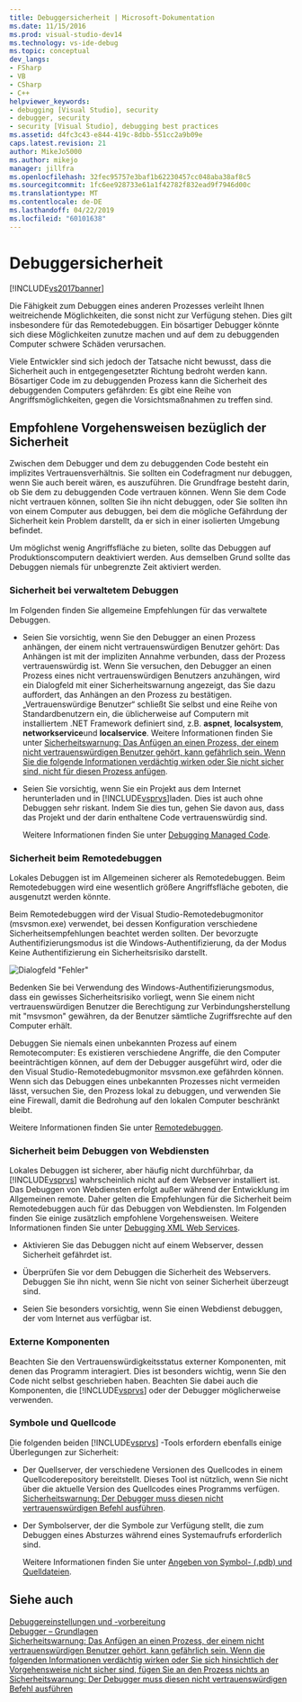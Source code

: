 ```yaml
---
title: Debuggersicherheit | Microsoft-Dokumentation
ms.date: 11/15/2016
ms.prod: visual-studio-dev14
ms.technology: vs-ide-debug
ms.topic: conceptual
dev_langs:
- FSharp
- VB
- CSharp
- C++
helpviewer_keywords:
- debugging [Visual Studio], security
- debugger, security
- security [Visual Studio], debugging best practices
ms.assetid: d4fc3c43-e844-419c-8dbb-551cc2a9b09e
caps.latest.revision: 21
author: MikeJo5000
ms.author: mikejo
manager: jillfra
ms.openlocfilehash: 32fec95757e3baf1b62230457cc048aba38af8c5
ms.sourcegitcommit: 1fc6ee928733e61a1f42782f832ead9f7946d00c
ms.translationtype: MT
ms.contentlocale: de-DE
ms.lasthandoff: 04/22/2019
ms.locfileid: "60101638"
---
```

# <a name="debugger-security"></a>Debuggersicherheit
[!INCLUDE[vs2017banner](../includes/vs2017banner.md)]

Die Fähigkeit zum Debuggen eines anderen Prozesses verleiht Ihnen weitreichende Möglichkeiten, die sonst nicht zur Verfügung stehen. Dies gilt insbesondere für das Remotedebuggen. Ein bösartiger Debugger könnte sich diese Möglichkeiten zunutze machen und auf dem zu debuggenden Computer schwere Schäden verursachen.  
  
 Viele Entwickler sind sich jedoch der Tatsache nicht bewusst, dass die Sicherheit auch in entgegengesetzter Richtung bedroht werden kann. Bösartiger Code im zu debuggenden Prozess kann die Sicherheit des debuggenden Computers gefährden: Es gibt eine Reihe von Angriffsmöglichkeiten, gegen die Vorsichtsmaßnahmen zu treffen sind.  
  
## <a name="security-best-practices"></a>Empfohlene Vorgehensweisen bezüglich der Sicherheit  
 Zwischen dem Debugger und dem zu debuggenden Code besteht ein implizites Vertrauensverhältnis. Sie sollten ein Codefragment nur debuggen, wenn Sie auch bereit wären, es auszuführen. Die Grundfrage besteht darin, ob Sie dem zu debuggenden Code vertrauen können. Wenn Sie dem Code nicht vertrauen können, sollten Sie ihn nicht debuggen, oder Sie sollten ihn von einem Computer aus debuggen, bei dem die mögliche Gefährdung der Sicherheit kein Problem darstellt, da er sich in einer isolierten Umgebung befindet.  
  
 Um möglichst wenig Angriffsfläche zu bieten, sollte das Debuggen auf Produktionscomputern deaktiviert werden. Aus demselben Grund sollte das Debuggen niemals für unbegrenzte Zeit aktiviert werden.  
  
### <a name="managed-debugging-security"></a>Sicherheit bei verwaltetem Debuggen  
 Im Folgenden finden Sie allgemeine Empfehlungen für das verwaltete Debuggen.  
  
- Seien Sie vorsichtig, wenn Sie den Debugger an einen Prozess anhängen, der einem nicht vertrauenswürdigen Benutzer gehört: Das Anhängen ist mit der impliziten Annahme verbunden, dass der Prozess vertrauenswürdig ist. Wenn Sie versuchen, den Debugger an einen Prozess eines nicht vertrauenswürdigen Benutzers anzuhängen, wird ein Dialogfeld mit einer Sicherheitswarnung angezeigt, das Sie dazu auffordert, das Anhängen an den Prozess zu bestätigen. „Vertrauenswürdige Benutzer“ schließt Sie selbst und eine Reihe von Standardbenutzern ein, die üblicherweise auf Computern mit installiertem .NET Framework definiert sind, z.B. **aspnet**, **localsystem**, **networkservice**und **localservice**. Weitere Informationen finden Sie unter [Sicherheitswarnung: Das Anfügen an einen Prozess, der einem nicht vertrauenswürdigen Benutzer gehört, kann gefährlich sein. Wenn Sie die folgende Informationen verdächtig wirken oder Sie nicht sicher sind, nicht für diesen Prozess anfügen](/visualstudio/debugger/security-warning-attaching-to-a-process-owned-by-an-untrusted-user?view=vs-2015).  
  
- Seien Sie vorsichtig, wenn Sie ein Projekt aus dem Internet herunterladen und in [!INCLUDE[vsprvs](../includes/vsprvs-md.md)]laden. Dies ist auch ohne Debuggen sehr riskant. Indem Sie dies tun, gehen Sie davon aus, dass das Projekt und der darin enthaltene Code vertrauenswürdig sind.  
  
  Weitere Informationen finden Sie unter [Debugging Managed Code](../debugger/debugging-managed-code.md).  
  
### <a name="remote-debugging-security"></a>Sicherheit beim Remotedebuggen  
 Lokales Debuggen ist im Allgemeinen sicherer als Remotedebuggen. Beim Remotedebuggen wird eine wesentlich größere Angriffsfläche geboten, die ausgenutzt werden könnte.  
  
 Beim Remotedebuggen wird der Visual Studio-Remotedebugmonitor (msvsmon.exe) verwendet, bei dessen Konfiguration verschiedene Sicherheitsempfehlungen beachtet werden sollten. Der bevorzugte Authentifizierungsmodus ist die Windows-Authentifizierung, da der Modus Keine Authentifizierung ein Sicherheitsrisiko darstellt.  
  
 ![Dialogfeld "Fehler"](../debugger/media/dbg-err-remotepermissionschanged.png "DBG_ERR_RemotePermissionsChanged")  
  
 Bedenken Sie bei Verwendung des Windows-Authentifizierungsmodus, dass ein gewisses Sicherheitsrisiko vorliegt, wenn Sie einem nicht vertrauenswürdigen Benutzer die Berechtigung zur Verbindungsherstellung mit "msvsmon" gewähren, da der Benutzer sämtliche Zugriffsrechte auf den Computer erhält.  
  
 Debuggen Sie niemals einen unbekannten Prozess auf einem Remotecomputer: Es existieren verschiedene Angriffe, die den Computer beeinträchtigen können, auf dem der Debugger ausgeführt wird, oder die den Visual Studio-Remotedebugmonitor msvsmon.exe gefährden können. Wenn sich das Debuggen eines unbekannten Prozesses nicht vermeiden lässt, versuchen Sie, den Prozess lokal zu debuggen, und verwenden Sie eine Firewall, damit die Bedrohung auf den lokalen Computer beschränkt bleibt.  
  
 Weitere Informationen finden Sie unter [Remotedebuggen](../debugger/remote-debugging.md).  
  
### <a name="web-services-debugging-security"></a>Sicherheit beim Debuggen von Webdiensten  
 Lokales Debuggen ist sicherer, aber häufig nicht durchführbar, da [!INCLUDE[vsprvs](../includes/vsprvs-md.md)] wahrscheinlich nicht auf dem Webserver installiert ist. Das Debuggen von Webdiensten erfolgt außer während der Entwicklung im Allgemeinen remote. Daher gelten die Empfehlungen für die Sicherheit beim Remotedebuggen auch für das Debuggen von Webdiensten. Im Folgenden finden Sie einige zusätzlich empfohlene Vorgehensweisen. Weitere Informationen finden Sie unter [Debugging XML Web Services](http://msdn.microsoft.com/c900b137-9fbd-4f59-91b5-9c2c6ce06f00).  
  
- Aktivieren Sie das Debuggen nicht auf einem Webserver, dessen Sicherheit gefährdet ist.  
  
- Überprüfen Sie vor dem Debuggen die Sicherheit des Webservers. Debuggen Sie ihn nicht, wenn Sie nicht von seiner Sicherheit überzeugt sind.  
  
- Seien Sie besonders vorsichtig, wenn Sie einen Webdienst debuggen, der vom Internet aus verfügbar ist.  
  
### <a name="external-components"></a>Externe Komponenten  
 Beachten Sie den Vertrauenswürdigkeitsstatus externer Komponenten, mit denen das Programm interagiert. Dies ist besonders wichtig, wenn Sie den Code nicht selbst geschrieben haben. Beachten Sie dabei auch die Komponenten, die [!INCLUDE[vsprvs](../includes/vsprvs-md.md)] oder der Debugger möglicherweise verwenden.  
  
### <a name="symbols-and-source-code"></a>Symbole und Quellcode  
 Die folgenden beiden [!INCLUDE[vsprvs](../includes/vsprvs-md.md)] -Tools erfordern ebenfalls einige Überlegungen zur Sicherheit:  
  
- Der Quellserver, der verschiedene Versionen des Quellcodes in einem Quellcoderepository bereitstellt. Dieses Tool ist nützlich, wenn Sie nicht über die aktuelle Version des Quellcodes eines Programms verfügen. [Sicherheitswarnung: Der Debugger muss diesen nicht vertrauenswürdigen Befehl ausführen](../debugger/security-warning-debugger-must-execute-untrusted-command.md).  
  
- Der Symbolserver, der die Symbole zur Verfügung stellt, die zum Debuggen eines Absturzes während eines Systemaufrufs erforderlich sind.  
  
  Weitere Informationen finden Sie unter [Angeben von Symbol- (.pdb) und Quelldateien](../debugger/specify-symbol-dot-pdb-and-source-files-in-the-visual-studio-debugger.md).  
  
## <a name="see-also"></a>Siehe auch  
 [Debuggereinstellungen und -vorbereitung](../debugger/debugger-settings-and-preparation.md)   
 [Debugger – Grundlagen](../debugger/debugger-basics.md)   
 [Sicherheitswarnung: Das Anfügen an einen Prozess, der einem nicht vertrauenswürdigen Benutzer gehört, kann gefährlich sein. Wenn die folgenden Informationen verdächtig wirken oder Sie sich hinsichtlich der Vorgehensweise nicht sicher sind, fügen Sie an den Prozess nichts an](/visualstudio/debugger/security-warning-attaching-to-a-process-owned-by-an-untrusted-user?view=vs-2015)   
 [Sicherheitswarnung: Der Debugger muss diesen nicht vertrauenswürdigen Befehl ausführen](../debugger/security-warning-debugger-must-execute-untrusted-command.md)
